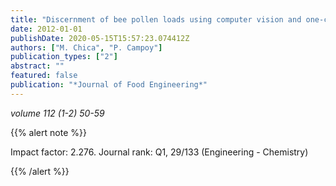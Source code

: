 ```yaml
---
title: "Discernment of bee pollen loads using computer vision and one-class classification techniques"
date: 2012-01-01
publishDate: 2020-05-15T15:57:23.074412Z
authors: ["M. Chica", "P. Campoy"]
publication_types: ["2"]
abstract: ""
featured: false
publication: "*Journal of Food Engineering*"
---
```

 

_volume 112 (1-2) 50-59_

{{% alert note %}}

Impact factor: 2.276. Journal rank: Q1, 29/133 (Engineering - Chemistry)

{{% /alert %}}

